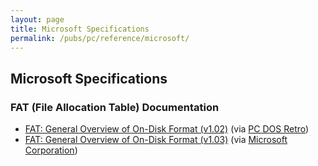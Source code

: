 ```yaml
---
layout: page
title: Microsoft Specifications
permalink: /pubs/pc/reference/microsoft/
---
```


Microsoft Specifications
---

### FAT (File Allocation Table) Documentation

- [FAT: General Overview of On-Disk Format (v1.02)](http://archive.pcjs.org/pubs/pc/reference/microsoft/fatgen102.pdf) (via [PC DOS Retro](https://sites.google.com/site/pcdosretro/))
- [FAT: General Overview of On-Disk Format (v1.03)](http://archive.pcjs.org/pubs/pc/reference/microsoft/fatgen103.pdf) (via [Microsoft Corporation](http://msdn.microsoft.com/en-us/windows/hardware/gg463080))
